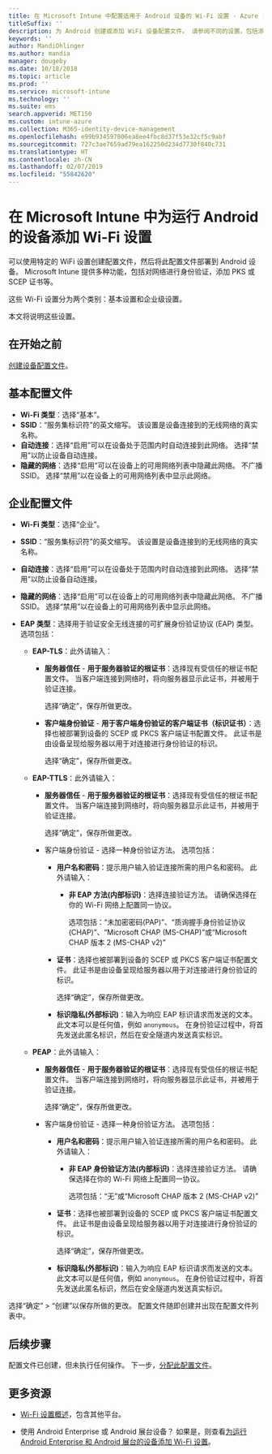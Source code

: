 ```yaml
---
title: 在 Microsoft Intune 中配置适用于 Android 设备的 Wi-Fi 设置 - Azure | Microsoft Docs
titleSuffix: ''
description: 为 Android 创建或添加 WiFi 设备配置文件。 请参阅不同的设置，包括添加证书、选择 EAP 类型以及在 Microsoft Intune 中选择身份验证方法。
keywords: ''
author: MandiOhlinger
ms.author: mandia
manager: dougeby
ms.date: 10/18/2018
ms.topic: article
ms.prod: ''
ms.service: microsoft-intune
ms.technology: ''
ms.suite: ems
search.appverid: MET150
ms.custom: intune-azure
ms.collection: M365-identity-device-management
ms.openlocfilehash: e99b934597806ea8ee4fbc8d37f53e32cf5c9abf
ms.sourcegitcommit: 727c3ae7659ad79ea162250d234d7730f840c731
ms.translationtype: HT
ms.contentlocale: zh-CN
ms.lasthandoff: 02/07/2019
ms.locfileid: "55842620"
---
```

# <a name="add-wi-fi-settings-for-devices-running-android-in-microsoft-intune"></a>在 Microsoft Intune 中为运行 Android 的设备添加 Wi-Fi 设置

可以使用特定的 WiFi 设置创建配置文件，然后将此配置文件部署到 Android 设备。 Microsoft Intune 提供多种功能，包括对网络进行身份验证，添加 PKS 或 SCEP 证书等。

这些 Wi-Fi 设置分为两个类别：基本设置和企业级设置。

本文将说明这些设置。

## <a name="before-you-begin"></a>在开始之前

[创建设备配置文件](device-profile-create.md)。

## <a name="basic-profile"></a>基本配置文件

- **Wi-Fi 类型**：选择“基本”。
- **SSID**：“服务集标识符”的英文缩写。 该设置是设备连接到的无线网络的真实名称。
- **自动连接**：选择“启用”可以在设备处于范围内时自动连接到此网络。 选择“禁用”以防止设备自动连接。
- **隐藏的网络**：选择“启用”可以在设备上的可用网络列表中隐藏此网络。 不广播 SSID。 选择“禁用”以在设备上的可用网络列表中显示此网络。

## <a name="enterprise-profile"></a>企业配置文件

- **Wi-Fi 类型**：选择“企业”。
- **SSID**：“服务集标识符”的英文缩写。 该设置是设备连接到的无线网络的真实名称。
- **自动连接**：选择“启用”可以在设备处于范围内时自动连接到此网络。 选择“禁用”以防止设备自动连接。
- **隐藏的网络**：选择“启用”可以在设备上的可用网络列表中隐藏此网络。 不广播 SSID。 选择“禁用”以在设备上的可用网络列表中显示此网络。
- **EAP 类型**：选择用于验证安全无线连接的可扩展身份验证协议 (EAP) 类型。 选项包括： 

  - **EAP-TLS**：此外请输入：

    - **服务器信任** - **用于服务器验证的根证书**：选择现有受信任的根证书配置文件。 当客户端连接到网络时，将向服务器显示此证书，并被用于验证连接。

      选择“确定”，保存所做更改。

    - **客户端身份验证** - **用于客户端身份验证的客户端证书（标识证书）**：选择也被部署到设备的 SCEP 或 PKCS 客户端证书配置文件。 此证书是由设备呈现给服务器以用于对连接进行身份验证的标识。

      选择“确定”，保存所做更改。

  - **EAP-TTLS**：此外请输入：

    - **服务器信任** - **用于服务器验证的根证书**：选择现有受信任的根证书配置文件。 当客户端连接到网络时，将向服务器显示此证书，并被用于验证连接。

      选择“确定”，保存所做更改。

    - 客户端身份验证 - 选择一种身份验证方法。 选项包括：

      - **用户名和密码**：提示用户输入验证连接所需的用户名和密码。 此外请输入：
        - **非 EAP 方法(内部标识)**：选择连接验证方法。 请确保选择在你的 Wi-Fi 网络上配置同一协议。

          选项包括：“未加密密码(PAP)”、“质询握手身份验证协议(CHAP)”、“Microsoft CHAP (MS-CHAP)”或“Microsoft CHAP 版本 2 (MS-CHAP v2)”

      - **证书**：选择也被部署到设备的 SCEP 或 PKCS 客户端证书配置文件。 此证书是由设备呈现给服务器以用于对连接进行身份验证的标识。

        选择“确定”，保存所做更改。

      - **标识隐私(外部标识)**：输入为响应 EAP 标识请求而发送的文本。 此文本可以是任何值，例如 `anonymous`。 在身份验证过程中，将首先发送此匿名标识，然后在安全隧道内发送真实标识。

  - **PEAP**：此外请输入：

    - **服务器信任** - **用于服务器验证的根证书**：选择现有受信任的根证书配置文件。 当客户端连接到网络时，将向服务器显示此证书，并被用于验证连接。

      选择“确定”，保存所做更改。

    - 客户端身份验证 - 选择一种身份验证方法。 选项包括：

      - **用户名和密码**：提示用户输入验证连接所需的用户名和密码。 此外请输入：
        - **非 EAP 身份验证方法(内部标识)**：选择连接验证方法。 请确保选择在你的 Wi-Fi 网络上配置同一协议。

          选项包括：“无”或“Microsoft CHAP 版本 2 (MS-CHAP v2)”

      - **证书**：选择也被部署到设备的 SCEP 或 PKCS 客户端证书配置文件。 此证书是由设备呈现给服务器以用于对连接进行身份验证的标识。

        选择“确定”，保存所做更改。

      - **标识隐私(外部标识)**：输入为响应 EAP 标识请求而发送的文本。 此文本可以是任何值，例如 `anonymous`。 在身份验证过程中，将首先发送此匿名标识，然后在安全隧道内发送真实标识。

选择“确定” > “创建”以保存所做的更改。 配置文件随即创建并出现在配置文件列表中。

## <a name="next-steps"></a>后续步骤

配置文件已创建，但未执行任何操作。 下一步，[分配此配置文件](device-profile-assign.md)。

## <a name="more-resources"></a>更多资源

- [Wi-Fi 设置概述](wi-fi-settings-configure.md)，包含其他平台。

- 使用 Android Enterprise 或 Android 展台设备？ 如果是，则查看[为运行 Android Enterprise 和 Android 展台的设备添加 Wi-Fi 设置](wi-fi-settings-android-enterprise.md)。
